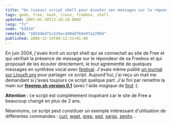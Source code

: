 ```yaml
---
title: "Un (vieux) script shell pour écouter ses messages sur le répondeur de sa Freebox"
tags: geek, free, bash, linux, freebox, shell
updated: 2007-01-30T13:19:29.000Z
lang: "fr"
node: "63834"
remoteId: "10244bd71c535ecd40dd7b9e97a2290d"
published: 2006-12-14T00:12:51+01:00
---
```

 
En juin 2004, j'avais écrit un script shell qui se connectait au site de Free et qui vérifiait la présence de message sur le répondeur de sa Freebox et qui proposait de les écouter directement, le tout agrémentté de quelques messages en synthèse vocal avec [festival](http://pwet.fr/man/linux/commandes/festival). J'avais même publié [un journal sur Linuxfr.org](http://linuxfr.org/~TiGr0u/13808.html) pour partager ce script. Aujourd'hui, j'ai reçu un mail me demandant si j'avais toujours ce script quelque part. J'ai fini par remettre la main sur [**freerep.sh version 0.1**](/files/freerep.sh) (avec l'aide *magique* de [find](http://pwet.fr/man/linux/commande/find) :).

 
**Attention** : ce script est complètement inopérant car le site de Free a beaucoup changé en plus de 2 ans.

 
Néanmoins, ce script peut constituer un exemple intéressant d'utilisation de différentes commandes : [curl](http://pwet.fr/man/linux/commande/curl), [wget](http://pwet.fr/man/linux/commandes/wget), [grep](http://pwet.fr/man/linux/commandes/grep), [sed](http://pwet.fr/man/linux/commandes/sed__1), [xargs](http://pwet.fr/man/linux/commandes/xargs), [zenity](http://pwet.fr/man/linux/commandes/zenity)...

